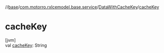//[base](../../../index.md)/[com.motorro.rxlcemodel.base.service](../index.md)/[DataWithCacheKey](index.md)/[cacheKey](cache-key.md)

# cacheKey

[jvm]\
val [cacheKey](cache-key.md): String
